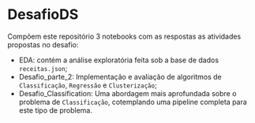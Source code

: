 # DesafioDS

Compõem este repositório 3 notebooks com as respostas as atividades propostas no desafio:
- EDA: contém a análise exploratória feita sob a base de dados `receitas.json`;
- Desafio_parte_2: Implementação e avaliação de algoritmos de `Classificação`, `Regressão` e `Clusterização`;
- Desafio_Classification: Uma abordagem mais aprofundada sobre o problema de `Classificação`, cotemplando uma pipeline completa para este tipo de problema.
